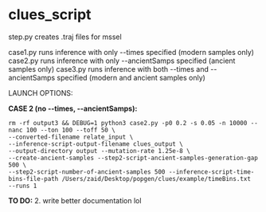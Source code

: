 # clues_script
step.py creates .traj files for mssel 

case1.py runs inference with only --times specified (modern samples only)
case2.py runs inference with only --ancientSamps specified (ancient samples only)
case3.py runs inference with both --times and --ancientSamps specified (modern and ancient samples only)

LAUNCH OPTIONS:

**CASE 2 (no --times, --ancientSamps):**
~~~
rm -rf output3 && DEBUG=1 python3 case2.py -p0 0.2 -s 0.05 -n 10000 --nanc 100 --ton 100 --toff 50 \
--converted-filename relate_input \
--inference-script-output-filename clues_output \
--output-directory output --mutation-rate 1.25e-8 \
--create-ancient-samples --step2-script-ancient-samples-generation-gap 500 \
--step2-script-number-of-ancient-samples 500 --inference-script-time-bins-file-path /Users/zaid/Desktop/popgen/clues/example/timeBins.txt  --runs 1
~~~

**TO DO:**
2. write better documentation lol
